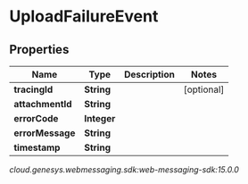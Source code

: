 # UploadFailureEvent


## Properties

| Name | Type | Description | Notes |
| ------------ | ------------- | ------------- | ------------- |
| **tracingId** | **String** |  |  [optional] |
| **attachmentId** | **String** |  |  |
| **errorCode** | **Integer** |  |  |
| **errorMessage** | **String** |  |  |
| **timestamp** | **String** |  |  |




_cloud.genesys.webmessaging.sdk:web-messaging-sdk:15.0.0_
